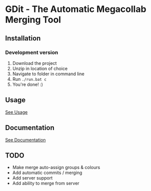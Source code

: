 # GDit - The Automatic Megacollab Merging Tool

## Installation

### Development version

1. Download the project
2. Unzip in location of choice
3. Navigate to folder in command line
4. Run `./run.bat c`
5. You're done! :)

## Usage

[See Usage](https://hjfod.github.io/gdit/usage.html)

## Documentation

[See Documentation](https://hjfod.github.io/gdit/docs.html)

## TODO

 * Make merge auto-assign groups & colours
 * Add automatic commits / merging
 * Add server support
 * Add ability to merge from server